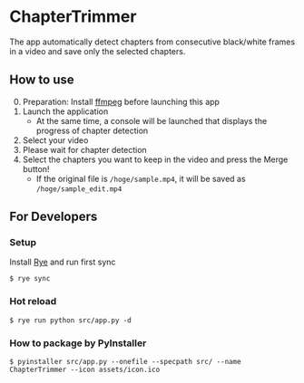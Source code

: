 # ChapterTrimmer

The app automatically detect chapters from consecutive black/white frames in a video and save only the selected chapters.

## How to use

0. Preparation: Install [ffmpeg](https://ffmpeg.org/) before launching this app
1. Launch the application
    - At the same time, a console will be launched that displays the progress of chapter detection
2. Select your video
3. Please wait for chapter detection
4. Select the chapters you want to keep in the video and press the Merge button!
    - If the original file is `/hoge/sample.mp4`, it will be saved as `/hoge/sample_edit.mp4`


## For Developers

### Setup

Install [Rye](https://rye-up.com/) and run first sync

```
$ rye sync
```

### Hot reload

```
$ rye run python src/app.py -d
```

### How to package by PyInstaller

```
$ pyinstaller src/app.py --onefile --specpath src/ --name ChapterTrimmer --icon assets/icon.ico
```
